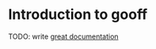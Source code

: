 # Introduction to gooff

TODO: write [great documentation](http://jacobian.org/writing/what-to-write/)
